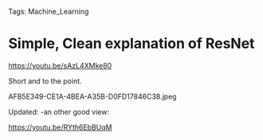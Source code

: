 Tags: Machine_Learning

# Simple, Clean explanation of ResNet

https://youtu.be/sAzL4XMke80

Short and to the point.

AFB5E349-CE1A-4BEA-A35B-D0FD17846C38.jpeg

Updated:
 -an other good view:


https://youtu.be/RYth6EbBUqM
